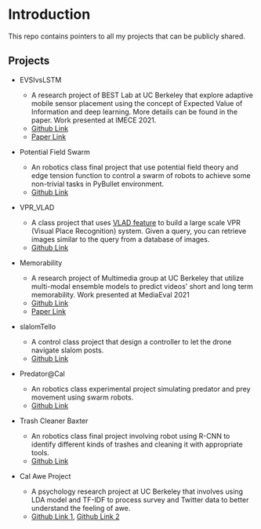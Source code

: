 # Introduction
This repo contains pointers to all my projects that can be publicly shared.

## Projects
- EVSIvsLSTM
  - A research project of BEST Lab at UC Berkeley that explore adaptive mobile sensor placement using the concept of Expected Value of Information and deep learning. More details can be found in the paper. Work presented at IMECE 2021.
  - [Github Link](https://github.com/BerkeleyExpertSystemTechnologiesLab/EVSIvsLSTM)
  - [Paper Link](https://arxiv.org/abs/2111.07552)

- Potential Field Swarm
  - An robotics class final project that use potential field theory and edge tension function to control a swarm of robots to achieve some non-trivial tasks in PyBullet environment.
  - [Github Link](https://github.com/IrvingF7/potential_field_swarm)

- VPR_VLAD
  - A class project that uses [VLAD feature](https://ieeexplore.ieee.org/document/6619051) to build a large scale VPR (Visual Place Recognition) system. Given a query, you can retrieve images similar to the query from a database of images.
  - [Github Link](https://github.com/IrvingF7/VPR_VLAD/edit/master/README.md)
  
- Memorability
  - A research project of Multimedia group at UC Berkeley that utilize multi-modal ensemble models to predict videos' short and long term memorability. Work presented at MediaEval 2021
  - [Github Link](https://github.com/cooliotonyio/predicting-media-memorability)
  - [Paper Link](https://arxiv.org/pdf/2102.01173.pdf)

- slalomTello
  - A control class project that design a controller to let the drone navigate slalom posts.
  - [Github Link](https://github.com/IrvingF7/slalomTello)

- Predator@Cal
  - An robotics class experimental project simulating predator and prey movement using swarm robots.
  - [Github Link](https://github.com/IrvingF7/Predator-Cal)
  
- Trash Cleaner Baxter
  - An robotics class final project involving robot using R-CNN to identify different kinds of trashes and cleaning it with appropriate tools.
  - [Github Link](https://github.com/IrvingF7/trash_cleaner_baxter)
  
- Cal Awe Project
  - A psychology research project at UC Berkeley that involves using LDA model and TF-IDF to process survey and Twitter data to better understand the feeling of awe.
  - [Github Link 1](https://github.com/IrvingF7/CalAweLDAmodel), [Github Link 2](https://github.com/IrvingF7/CalAweTF-IDFmodel)

